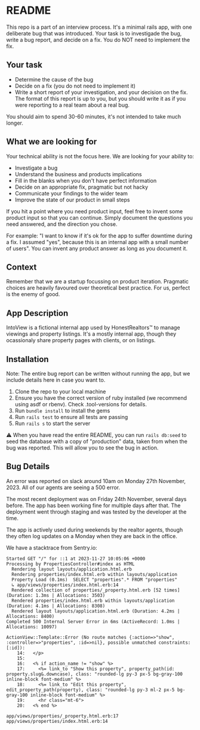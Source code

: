 # README

This repo is a part of an interview process. It's a minimal rails app, with one deliberate bug that was introduced.
Your task is to investigade the bug, write a bug report, and decide on a fix. You do NOT need to implement the fix.

## Your task
- Determine the cause of the bug
- Decide on a fix (you do not need to implement it)
- Write a short report of your investigation, and your decision on the fix. The format of this report is up to you, but
you should write it as if you were reporting to a real team about a real bug.

You should aim to spend 30-60 minutes, it's not intended to take much longer.

## What we are looking for

Your technical ability is not the focus here. We are looking for your ability to:
- Investigate a bug
- Understand the business and products implications
- Fill in the blanks when you don't have perfect information
- Decide on an appropriate fix, pragmatic but not hacky
- Communicate your findings to the wider team
- Improve the state of our product in small steps

If you hit a point where you need product input, feel free to invent some product input so that you can continue. Simply
document the questions you need answered, and the direction you chose.

For example: "I want to know if it's ok for the app to suffer downtime during a fix. I assumed "yes", because this is an
internal app with a small number of users". You can invent any product answer as long as you document it.

## Context

Remember that we are a startup focussing on product iteration. Pragmatic choices are heavily favoured over theoretical
best practice. For us, perfect is the enemy of good.

## App Description

IntoView is a fictional internal app used by HonestRealtors™️ to manage viewings and property listings.
It's a mostly internal app, though they ocassionaly share property pages with clients, or on listings.

## Installation

Note: The entire bug report can be written without running the app, but we include details here in case you want to.

1. Clone the repo to your local machine
2. Ensure you have the correct version of ruby installed (we recommend using asdf or rbenv). Check .tool-versions for details.
3. Run `bundle install` to install the gems
4. Run `rails test` to ensure all tests are passing
5. Run `rails s` to start the server

⚠️ When you have read the entire README, you can run `rails db:seed` to seed the database with a copy of "production"
data, taken from when the bug was reported. This will allow you to see the bug in action.

## Bug Details

An error was reported on slack around 10am on Monday 27th November, 2023. All of our agents are seeing a 500 error.

The most recent deployment was on Friday 24th November, several days before. The app has been working fine for multiple
days after that. The deployment went through staging and was tested by the developer at the time.

The app is actively used during weekends by the realtor agents, though they often log updates on a Monday when they are
back in the office.

We have a stacktrace from Sentry.io:

```
Started GET "/" for ::1 at 2023-11-27 10:05:06 +0000
Processing by PropertiesController#index as HTML
  Rendering layout layouts/application.html.erb
  Rendering properties/index.html.erb within layouts/application
  Property Load (0.1ms)  SELECT "properties".* FROM "properties"
  ↳ app/views/properties/index.html.erb:14
  Rendered collection of properties/_property.html.erb [52 times] (Duration: 1.3ms | Allocations: 3503)
  Rendered properties/index.html.erb within layouts/application (Duration: 4.1ms | Allocations: 8308)
  Rendered layout layouts/application.html.erb (Duration: 4.2ms | Allocations: 8400)
Completed 500 Internal Server Error in 6ms (ActiveRecord: 1.0ms | Allocations: 10097)

ActionView::Template::Error (No route matches {:action=>"show", :controller=>"properties", :id=>nil}, possible unmatched constraints: [:id]):
    14:   </p>
    15:
    16:   <% if action_name != "show" %>
    17:     <%= link_to "Show this property", property_path(id: property.slug&.downcase), class: "rounded-lg py-3 px-5 bg-gray-100 inline-block font-medium" %>
    18:     <%= link_to "Edit this property", edit_property_path(property), class: "rounded-lg py-3 ml-2 px-5 bg-gray-100 inline-block font-medium" %>
    19:     <hr class="mt-6">
    20:   <% end %>

app/views/properties/_property.html.erb:17
app/views/properties/index.html.erb:14
```
